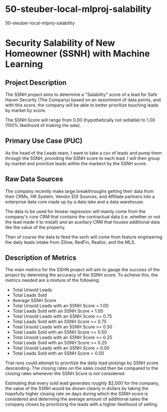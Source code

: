 # 50-steuber-local-mlproj-salability
50-steuber-local-mlproj-salability

# Security Salability of New Homeowner (SSNH) with Machine Learning

## Project Description
The SSNH project aims to determine a "Salability" score of a lead for Safe Haven Security (The Company) based on an assortment of data points, and with this score, the company will be able to better prioritize touching leads by market by score.

The SSNH Score will range from 0.00 (hypothetically not sellable) to 1.00 (100% likelihood of making the sale).

## Primary Use Case (PUC)
As the head of the Leads team, I want to take a csv of leads and pump them through the SSNH, providing the SSNH score to each lead. I will then group by market and prioritize leads within the markect by the SSNH score.

## Raw Data Sources
The company recently make large breakthroughs getting their data from their CRMs, HR System, Vendor EDI Sources, and Affiliate partners into a enterprise data core made up by a data lake and a data warehouse.

The data to be used for linnear regression will mainly come from the company's core CRM that contains the contractual data (i.e. whether or not the lead made it to install) and an auxiliary CRM that houses additional data like the value of the property.

Then of course the data to feed the ssnh will come from feature engineering the daily leads intake from Zillow, RedFin, Realtor, and the MLS.

## Description of Metrics
The main metrics for the SSHN project will aim to gauge the success of the project by determing the accuracy of the SSNH score. To achieve this, the metrics needed are a mixture of the following:

<ul>
  <li>Total Unsold Leads</li>
  <li>Total Leads Sold</li>
  <li>Average SSNH Score</li>
  <li>Total Unsold Leads with an SSNH Score = 1.00 </li>
  <li>Total Leads Sold with an SSNH Score = 1.00</li>
  <li>Total Unsold Leads with an SSNH Score >= 0.75 </li>
  <li>Total Leads Sold with an SSNH Score >= 0.75</li>
  <li>Total Unsold Leads with an SSNH Score >= 0.50 </li>
  <li>Total Leads Sold with an SSNH Score >= 0.50</li>
  <li>Total Unsold Leads with an SSNH Score >= 0.25 </li>
  <li>Total Leads Sold with an SSNH Score >= 0.25</li>
  <li>Total Unsold Leads with an SSNH Score = 0.00 </li>
  <li>Total Leads Sold with an SSNH Score = 0.00</li>
</ul>

Trial runs could attempt to prioritize the daily lead pickings by SSNH score descending. The closing rates on the sales could then be compared to the closing rates whenever the SSNH Score is not considered. 

Estimating that every sold lead generates roughly $2,000 for the company, the value of the SSNH would be shown clearly in dollars by taking the hopefully higher closing rate on days during which the SSNH score is considered and determing the average amount of additional sales the company closes by prioritizing the leads with a higher likelihood of selling. 
